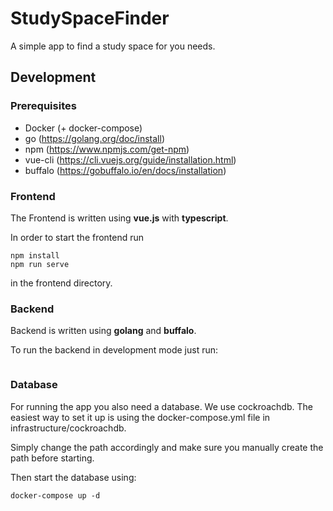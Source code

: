 # StudySpaceFinder

A simple app to find a study space for you needs.

## Development

### Prerequisites

- Docker (+ docker-compose)
- go (https://golang.org/doc/install)
- npm (https://www.npmjs.com/get-npm)
- vue-cli (https://cli.vuejs.org/guide/installation.html)
- buffalo (https://gobuffalo.io/en/docs/installation)

### Frontend

The Frontend is written using **vue.js** with **typescript**.

In order to start the frontend run

```
npm install
npm run serve
```

in the frontend directory.

### Backend

Backend is written using **golang** and **buffalo**.

To run the backend in development mode just run:
```

```


### Database

For running the app you also need a database. We use cockroachdb. The easiest way to set it up is using the docker-compose.yml file in infrastructure/cockroachdb.

Simply change the path accordingly and make sure you manually create the path before starting. 

Then start the database using:

```
docker-compose up -d
```


